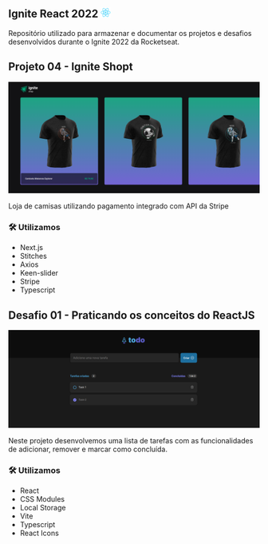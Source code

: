 ## Ignite React 2022 <img width="20" height="20" src="https://raw.githubusercontent.com/devicons/devicon/master/icons/react/react-original.svg" />

Repositório utilizado para armazenar e documentar os projetos e desafios desenvolvidos durante o Ignite 2022 da Rocketseat.

## Projeto 04 - Ignite Shopt
![alt text](/banners/projeto-04.png)

Loja de camisas utilizando pagamento integrado com API da Stripe

### 🛠️ Utilizamos

* Next.js
* Stitches
* Axios
* Keen-slider
* Stripe
* Typescript 

## Desafio 01 - Praticando os conceitos do ReactJS
![alt text](/banners/desafio-01.png)


Neste projeto desenvolvemos uma lista de tarefas com as funcionalidades de adicionar, remover e marcar como concluída.

### 🛠️ Utilizamos

* React
* CSS Modules
* Local Storage
* Vite
* Typescript
* React Icons

<br />
